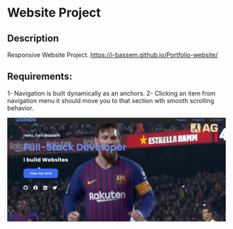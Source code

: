 # Website Project

## Description

Responsive Website Project.
https://i-bassem.github.io/Portfolio-website/

## Requirements:
1- Navigation is built dynamically as an anchors.
2- Clicking an item from navigation menu it should move you to that section wth smooth scrolling behavior.


![Website](images/website.jpg)
